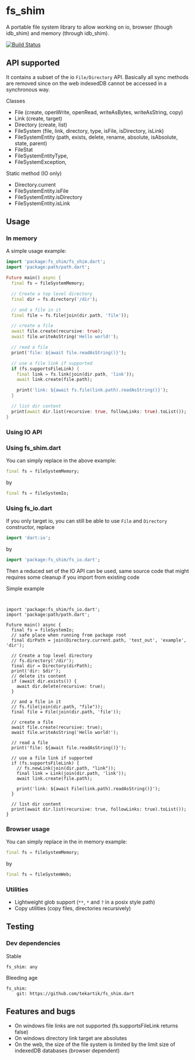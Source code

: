 # fs_shim

A portable file system library to allow working on io, browser (though idb_shim) and memory (through idb_shim).

[![Build Status](https://travis-ci.org/tekartik/fs_shim.dart.svg?branch=master)](https://travis-ci.org/tekartik/fs_shim.dart)

## API supported

It contains a subset of the io `File/Directory` API. Basically all sync methods are removed since
on the web indexedDB cannot be accessed in a synchronous way.

Classes

- File (create, openWrite, openRead, writeAsBytes, writeAsString, copy)
- Link (create, target)
- Directory (create, list)
- FileSystem (file, link, directory, type, isFile, isDirectory, isLink)
- FileSystemEntity (path, exists, delete, rename, absolute, isAbsolute, state, parent)
- FileStat
- FileSystemEntityType,
- FileSystemException,

Static method (IO only)

- Directory.current
- FileSystemEntity.isFile
- FileSystemEntity.isDirectory
- FileSystemEntity.isLink

## Usage

### In memory

A simple usage example:

```dart
import 'package:fs_shim/fs_shim.dart';
import 'package:path/path.dart';

Future main() async {
  final fs = fileSystemMemory;

  // Create a top level directory
  final dir = fs.directory('/dir');

  // and a file in it
  final file = fs.file(join(dir.path, 'file'));

  // create a file
  await file.create(recursive: true);
  await file.writeAsString('Hello world!');

  // read a file
  print('file: ${await file.readAsString()}');

  // use a file link if supported
  if (fs.supportsFileLink) {
    final link = fs.link(join(dir.path, 'link'));
    await link.create(file.path);

    print('link: ${await fs.file(link.path).readAsString()}');
  }

  // list dir content
  print(await dir.list(recursive: true, followLinks: true).toList());
}
```

### Using IO API

### Using fs_shim.dart

You can simply replace in the above example:

```dart
final fs = fileSystemMemory;
```

by

```dart
final fs = fileSystemIo;
```

### Using fs_io.dart

If you only target io, you can still be able to use `File` and `Directory` constructor, replace

```dart
import 'dart:io';
```

by

```dart
import 'package:fs_shim/fs_io.dart';
```


Then a reduced set of the IO API can be used, same source code that might requires some cleanup if you import from
existing code

Simple example

````


import 'package:fs_shim/fs_io.dart';
import 'package:path/path.dart';

Future main() async {
  final fs = fileSystemIo;
  // safe place when running from package root
  final dirPath = join(Directory.current.path, 'test_out', 'example', 'dir');

  // Create a top level directory
  // fs.directory('/dir');
  final dir = Directory(dirPath);
  print('dir: $dir');
  // delete its content
  if (await dir.exists()) {
    await dir.delete(recursive: true);
  }

  // and a file in it
  // fs.file(join(dir.path, "file"));
  final file = File(join(dir.path, 'file'));

  // create a file
  await file.create(recursive: true);
  await file.writeAsString('Hello world!');

  // read a file
  print('file: ${await file.readAsString()}');

  // use a file link if supported
  if (fs.supportsFileLink) {
    // fs.newLink(join(dir.path, "link"));
    final link = Link(join(dir.path, 'link'));
    await link.create(file.path);

    print('link: ${await File(link.path).readAsString()}');
  }

  // list dir content
  print(await dir.list(recursive: true, followLinks: true).toList());
}
````

### Browser usage

You can simply replace in the in memory example:

```dart
final fs = fileSystemMemory;
```

by

```dart
final fs = fileSystemWeb;
```

### Utilities

* Lightweight glob support (`**`, `*` and `?` in a posix style path)
* Copy utilities (copy files, directories recursively)

## Testing

### Dev dependencies

Stable

    fs_shim: any

Bleeding age

    fs_shim:
        git: https://github.com/tekartik/fs_shim.dart

## Features and bugs

* On windows file links are not supported (fs.supportsFileLink returns false)
* On windows directory link target are absolutes
* On the web, the size of the file system is limited by the limit size of indexedDB databases (browser dependent)


